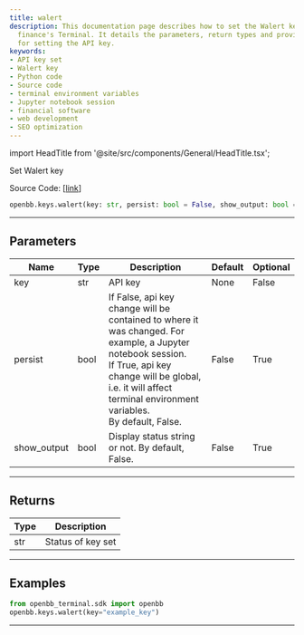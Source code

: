 ```yaml
---
title: walert
description: This documentation page describes how to set the Walert key in OpenBB
  finance's Terminal. It details the parameters, return types and provides examples
  for setting the API key.
keywords:
- API key set
- Walert key
- Python code
- Source code
- terminal environment variables
- Jupyter notebook session
- financial software
- web development
- SEO optimization
---
```


import HeadTitle from '@site/src/components/General/HeadTitle.tsx';

<HeadTitle title="keys.walert - Reference | OpenBB SDK Docs" />

Set Walert key

Source Code: [[link](https://github.com/OpenBB-finance/OpenBB/tree/main/openbb_terminal/keys_model.py#L1711)]

```python
openbb.keys.walert(key: str, persist: bool = False, show_output: bool = False)
```

---

## Parameters

| Name | Type | Description | Default | Optional |
| ---- | ---- | ----------- | ------- | -------- |
| key | str | API key | None | False |
| persist | bool | If False, api key change will be contained to where it was changed. For example, a Jupyter notebook session.<br/>If True, api key change will be global, i.e. it will affect terminal environment variables.<br/>By default, False. | False | True |
| show_output | bool | Display status string or not. By default, False. | False | True |


---

## Returns

| Type | Description |
| ---- | ----------- |
| str | Status of key set |
---

## Examples

```python
from openbb_terminal.sdk import openbb
openbb.keys.walert(key="example_key")
```

---
